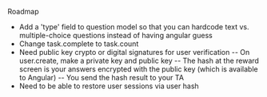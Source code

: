 Roadmap
- Add a 'type' field to question model so that you can hardcode text vs. multiple-choice questions instead of having angular guess
- Change task.complete to task.count
- Need public key crypto or digital signatures for user verification
-- On user.create, make a private key and public key
-- The hash at the reward screen is your answers encrypted with the public key (which is available to Angular)
-- You send the hash result to your TA
- Need to be able to restore user sessions via user hash